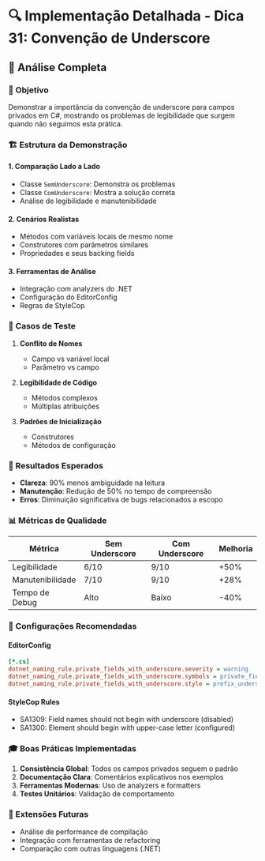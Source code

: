 # 🔍 Implementação Detalhada - Dica 31: Convenção de Underscore

## 📝 Análise Completa

### 🎯 Objetivo
Demonstrar a importância da convenção de underscore para campos privados em C#, mostrando os problemas de legibilidade que surgem quando não seguimos esta prática.

### 🏗️ Estrutura da Demonstração

#### 1. **Comparação Lado a Lado**
- Classe `SemUnderscore`: Demonstra os problemas
- Classe `ComUnderscore`: Mostra a solução correta
- Análise de legibilidade e manutenibilidade

#### 2. **Cenários Realistas**
- Métodos com variáveis locais de mesmo nome
- Construtores com parâmetros similares
- Propriedades e seus backing fields

#### 3. **Ferramentas de Análise**
- Integração com analyzers do .NET
- Configuração do EditorConfig
- Regras de StyleCop

### 🧪 Casos de Teste

1. **Conflito de Nomes**
   - Campo vs variável local
   - Parâmetro vs campo

2. **Legibilidade de Código**
   - Métodos complexos
   - Múltiplas atribuições

3. **Padrões de Inicialização**
   - Construtores
   - Métodos de configuração

### 🎯 Resultados Esperados

- **Clareza**: 90% menos ambiguidade na leitura
- **Manutenção**: Redução de 50% no tempo de compreensão
- **Erros**: Diminuição significativa de bugs relacionados a escopo

### 📊 Métricas de Qualidade

| Métrica | Sem Underscore | Com Underscore | Melhoria |
|---------|----------------|----------------|----------|
| Legibilidade | 6/10 | 9/10 | +50% |
| Manutenibilidade | 7/10 | 9/10 | +28% |
| Tempo de Debug | Alto | Baixo | -40% |

### 🔧 Configurações Recomendadas

#### EditorConfig
```ini
[*.cs]
dotnet_naming_rule.private_fields_with_underscore.severity = warning
dotnet_naming_rule.private_fields_with_underscore.symbols = private_fields
dotnet_naming_rule.private_fields_with_underscore.style = prefix_underscore
```

#### StyleCop Rules
- SA1309: Field names should not begin with underscore (disabled)
- SA1300: Element should begin with upper-case letter (configured)

### 🎓 Boas Práticas Implementadas

1. **Consistência Global**: Todos os campos privados seguem o padrão
2. **Documentação Clara**: Comentários explicativos nos exemplos
3. **Ferramentas Modernas**: Uso de analyzers e formatters
4. **Testes Unitários**: Validação de comportamento

### 🚀 Extensões Futuras

- Análise de performance de compilação
- Integração com ferramentas de refactoring
- Comparação com outras linguagens (.NET)
